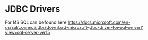 # JDBC Drivers
For MS SQL can be found here https://docs.microsoft.com/en-us/sql/connect/jdbc/download-microsoft-jdbc-driver-for-sql-server?view=sql-server-ver15